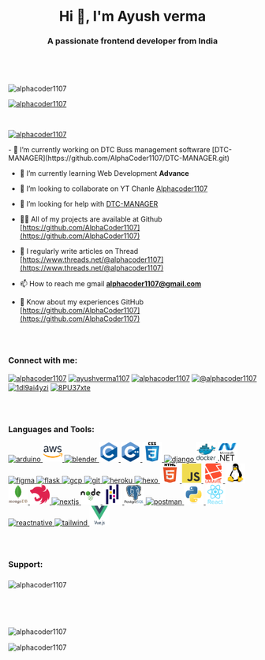 <p>&nbsp;</p>
<h1 align="center">Hi 👋, I'm Ayush verma</h1>
<h3 align="center">A passionate frontend developer from India</h3>
<p align="left">&nbsp;</p>
<p align="left">&nbsp;</p>
<p align="left"><img src="https://komarev.com/ghpvc/?username=alphacoder1107&amp;label=Profile%20views&amp;color=0e75b6&amp;style=flat" alt="alphacoder1107" /></p>
<p align="left"><a href="https://github.com/ryo-ma/github-profile-trophy"><img src="https://github-profile-trophy.vercel.app/?username=alphacoder1107" alt="alphacoder1107" width="872" height="109" /></a></p>
<p align="left">&nbsp;</p>
<p align="left"><a href="https://twitter.com/alphacoder1107" target="blank"><img src="https://img.shields.io/twitter/follow/alphacoder1107?logo=twitter&amp;style=for-the-badge" alt="alphacoder1107" /></a></p>
- 🔭 I’m currently working on DTC Buss management softwrare [DTC-MANAGER](https://github.com/AlphaCoder1107/DTC-MANAGER.git)

- 🌱 I’m currently learning Web Development **Advance**

- 👯 I’m looking to collaborate on YT Chanle [Alphacoder1107](https://www.youtube.com/channel/UC4B8O7mbliAjqM4R_DkYXUg/)

- 🤝 I’m looking for help with [DTC-MANAGER](https://github.com/AlphaCoder1107/DTC-MANAGER.git)

- 👨‍💻 All of my projects are available at Github [https://github.com/AlphaCoder1107](https://github.com/AlphaCoder1107)

- 📝 I regularly write articles on Thread [https://www.threads.net/@alphacoder1107](https://www.threads.net/@alphacoder1107)

- 📫 How to reach me gmail **alphacoder1107@gmail.com**

- 📄 Know about my experiences GitHub [https://github.com/AlphaCoder1107](https://github.com/AlphaCoder1107)
<h3 align="left">&nbsp;</h3>
<h3 align="left">Connect with me:</h3>
<p align="left"><a href="https://twitter.com/alphacoder1107" target="blank"><img src="https://raw.githubusercontent.com/rahuldkjain/github-profile-readme-generator/master/src/images/icons/Social/twitter.svg" alt="alphacoder1107" width="40" height="30" align="center" /></a> <a href="https://linkedin.com/in/ayushverma1107" target="blank"><img src="https://raw.githubusercontent.com/rahuldkjain/github-profile-readme-generator/master/src/images/icons/Social/linked-in-alt.svg" alt="ayushverma1107" width="40" height="30" align="center" /></a> <a href="https://instagram.com/alphacoder1107" target="blank"><img src="https://raw.githubusercontent.com/rahuldkjain/github-profile-readme-generator/master/src/images/icons/Social/instagram.svg" alt="alphacoder1107" width="40" height="30" align="center" /></a> <a href="https://www.youtube.com/c/@alphacoder1107" target="blank"><img src="https://raw.githubusercontent.com/rahuldkjain/github-profile-readme-generator/master/src/images/icons/Social/youtube.svg" alt="@alphacoder1107" width="40" height="30" align="center" /></a> <a href="https://www.leetcode.com/1dl9ai4yzi" target="blank"><img src="https://raw.githubusercontent.com/rahuldkjain/github-profile-readme-generator/master/src/images/icons/Social/leet-code.svg" alt="1dl9ai4yzi" width="40" height="30" align="center" /></a> <a href="https://discord.gg/8PU37xte" target="blank"><img src="https://raw.githubusercontent.com/rahuldkjain/github-profile-readme-generator/master/src/images/icons/Social/discord.svg" alt="8PU37xte" width="40" height="30" align="center" /></a></p>
<h3 align="left">&nbsp;</h3>
<h3 align="left">Languages and Tools:</h3>
<p align="left"><a href="https://www.arduino.cc/" target="_blank" rel="noopener noreferrer"> <img src="https://cdn.worldvectorlogo.com/logos/arduino-1.svg" alt="arduino" width="40" height="40" /> </a> <a href="https://aws.amazon.com" target="_blank" rel="noopener noreferrer"> <img src="https://raw.githubusercontent.com/devicons/devicon/master/icons/amazonwebservices/amazonwebservices-original-wordmark.svg" alt="aws" width="40" height="40" /> </a> <a href="https://www.blender.org/" target="_blank" rel="noopener noreferrer"> <img src="https://download.blender.org/branding/community/blender_community_badge_white.svg" alt="blender" width="40" height="40" /> </a> <a href="https://www.cprogramming.com/" target="_blank" rel="noopener noreferrer"> <img src="https://raw.githubusercontent.com/devicons/devicon/master/icons/c/c-original.svg" alt="c" width="40" height="40" /> </a> <a href="https://www.w3schools.com/cpp/" target="_blank" rel="noopener noreferrer"> <img src="https://raw.githubusercontent.com/devicons/devicon/master/icons/cplusplus/cplusplus-original.svg" alt="cplusplus" width="40" height="40" /> </a> <a href="https://www.w3schools.com/css/" target="_blank" rel="noopener noreferrer"> <img src="https://raw.githubusercontent.com/devicons/devicon/master/icons/css3/css3-original-wordmark.svg" alt="css3" width="40" height="40" /> </a> <a href="https://www.djangoproject.com/" target="_blank" rel="noopener noreferrer"> <img src="https://cdn.worldvectorlogo.com/logos/django.svg" alt="django" width="40" height="40" /> </a> <a href="https://www.docker.com/" target="_blank" rel="noopener noreferrer"> <img src="https://raw.githubusercontent.com/devicons/devicon/master/icons/docker/docker-original-wordmark.svg" alt="docker" width="40" height="40" /> </a> <a href="https://dotnet.microsoft.com/" target="_blank" rel="noopener noreferrer"> <img src="https://raw.githubusercontent.com/devicons/devicon/master/icons/dot-net/dot-net-original-wordmark.svg" alt="dotnet" width="40" height="40" /> </a> <a href="https://www.figma.com/" target="_blank" rel="noopener noreferrer"> <img src="https://www.vectorlogo.zone/logos/figma/figma-icon.svg" alt="figma" width="40" height="40" /> </a> <a href="https://flask.palletsprojects.com/" target="_blank" rel="noopener noreferrer"> <img src="https://www.vectorlogo.zone/logos/pocoo_flask/pocoo_flask-icon.svg" alt="flask" width="40" height="40" /> </a> <a href="https://cloud.google.com" target="_blank" rel="noopener noreferrer"> <img src="https://www.vectorlogo.zone/logos/google_cloud/google_cloud-icon.svg" alt="gcp" width="40" height="40" /> </a> <a href="https://git-scm.com/" target="_blank" rel="noopener noreferrer"> <img src="https://www.vectorlogo.zone/logos/git-scm/git-scm-icon.svg" alt="git" width="40" height="40" /> </a> <a href="https://heroku.com" target="_blank" rel="noopener noreferrer"> <img src="https://www.vectorlogo.zone/logos/heroku/heroku-icon.svg" alt="heroku" width="40" height="40" /> </a> <a href="hexo.io/" target="_blank" rel="noopener noreferrer"> <img src="https://www.vectorlogo.zone/logos/hexoio/hexoio-icon.svg" alt="hexo" width="40" height="40" /> </a> <a href="https://www.w3.org/html/" target="_blank" rel="noopener noreferrer"> <img src="https://raw.githubusercontent.com/devicons/devicon/master/icons/html5/html5-original-wordmark.svg" alt="html5" width="40" height="40" /> </a> <a href="https://developer.mozilla.org/en-US/docs/Web/JavaScript" target="_blank" rel="noopener noreferrer"> <img src="https://raw.githubusercontent.com/devicons/devicon/master/icons/javascript/javascript-original.svg" alt="javascript" width="40" height="40" /> </a> <a href="https://laravel.com/" target="_blank" rel="noopener noreferrer"> <img src="https://raw.githubusercontent.com/devicons/devicon/master/icons/laravel/laravel-plain-wordmark.svg" alt="laravel" width="40" height="40" /> </a> <a href="https://www.linux.org/" target="_blank" rel="noopener noreferrer"> <img src="https://raw.githubusercontent.com/devicons/devicon/master/icons/linux/linux-original.svg" alt="linux" width="40" height="40" /> </a> <a href="https://www.mongodb.com/" target="_blank" rel="noopener noreferrer"> <img src="https://raw.githubusercontent.com/devicons/devicon/master/icons/mongodb/mongodb-original-wordmark.svg" alt="mongodb" width="40" height="40" /> </a> <a href="https://nestjs.com/" target="_blank" rel="noopener noreferrer"> <img src="https://raw.githubusercontent.com/devicons/devicon/master/icons/nestjs/nestjs-plain.svg" alt="nestjs" width="40" height="40" /> </a> <a href="https://nextjs.org/" target="_blank" rel="noopener noreferrer"> <img src="https://cdn.worldvectorlogo.com/logos/nextjs-2.svg" alt="nextjs" width="40" height="40" /> </a> <a href="https://nodejs.org" target="_blank" rel="noopener noreferrer"> <img src="https://raw.githubusercontent.com/devicons/devicon/master/icons/nodejs/nodejs-original-wordmark.svg" alt="nodejs" width="40" height="40" /> </a> <a href="https://pandas.pydata.org/" target="_blank" rel="noopener noreferrer"> <img src="https://raw.githubusercontent.com/devicons/devicon/2ae2a900d2f041da66e950e4d48052658d850630/icons/pandas/pandas-original.svg" alt="pandas" width="40" height="40" /> </a> <a href="https://www.postgresql.org" target="_blank" rel="noopener noreferrer"> <img src="https://raw.githubusercontent.com/devicons/devicon/master/icons/postgresql/postgresql-original-wordmark.svg" alt="postgresql" width="40" height="40" /> </a> <a href="https://postman.com" target="_blank" rel="noopener noreferrer"> <img src="https://www.vectorlogo.zone/logos/getpostman/getpostman-icon.svg" alt="postman" width="40" height="40" /> </a> <a href="https://www.python.org" target="_blank" rel="noopener noreferrer"> <img src="https://raw.githubusercontent.com/devicons/devicon/master/icons/python/python-original.svg" alt="python" width="40" height="40" /> </a> <a href="https://reactjs.org/" target="_blank" rel="noopener noreferrer"> <img src="https://raw.githubusercontent.com/devicons/devicon/master/icons/react/react-original-wordmark.svg" alt="react" width="40" height="40" /> </a> <a href="https://reactnative.dev/" target="_blank" rel="noopener noreferrer"> <img src="https://reactnative.dev/img/header_logo.svg" alt="reactnative" width="40" height="40" /> </a> <a href="https://tailwindcss.com/" target="_blank" rel="noopener noreferrer"> <img src="https://www.vectorlogo.zone/logos/tailwindcss/tailwindcss-icon.svg" alt="tailwind" width="40" height="40" /> </a> <a href="https://vuejs.org/" target="_blank" rel="noopener noreferrer"> <img src="https://raw.githubusercontent.com/devicons/devicon/master/icons/vuejs/vuejs-original-wordmark.svg" alt="vuejs" width="40" height="40" /> </a></p>
<h3 align="left">&nbsp;</h3>
<h3 align="left">Support:</h3>
<h3 align="left"><a style="font-size: 14px; font-weight: 400;" href="https://www.buymeacoffee.com/alphacoder1107"><img src="https://cdn.buymeacoffee.com/buttons/v2/default-yellow.png" alt="alphacoder1107" width="210" height="50" align="left" /></a></h3>
<p>&nbsp;</p>
<p>&nbsp;</p>
<p>&nbsp;</p>
<p><img src="https://github-readme-stats.vercel.app/api?username=alphacoder1107&amp;show_icons=true&amp;locale=en" alt="alphacoder1107" width="493" height="206" align="center" />&nbsp;</p>
<p><img src="https://github-readme-streak-stats.herokuapp.com/?user=alphacoder1107&amp;" alt="alphacoder1107" align="center" /></p>
